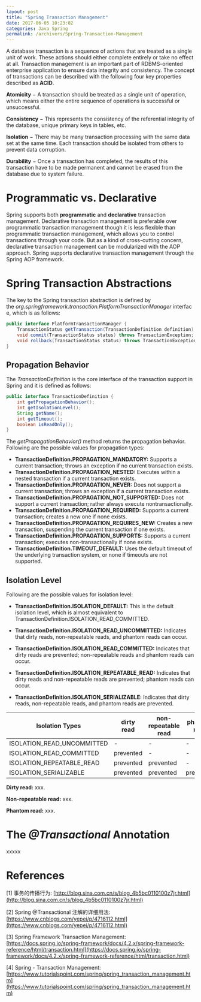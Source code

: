 ```yaml
---
layout: post
title: "Spring Transaction Management"
date: 2017-06-05 10:23:02
categories: Java Spring
permalink: /archivers/Spring-Transaction-Management
---
```


A database transaction is a sequence of actions that are treated as a single unit of work. These actions should either complete entirely or take no effect at all. Transaction management is an important part of RDBMS-oriented enterprise application to ensure data integrity and consistency. The concept of transactions can be described with the following four key properties described as **ACID**.

<!--more-->

**Atomicity** − A transaction should be treated as a single unit of operation, which means either the entire sequence of operations is successful or unsuccessful.

**Consistency** − This represents the consistency of the referential integrity of the database, unique primary keys in tables, etc.

**Isolation** − There may be many transaction processing with the same data set at the same time. Each transaction should be isolated from others to prevent data corruption.

**Durability** − Once a transaction has completed, the results of this transaction have to be made permanent and cannot be erased from the database due to system failure.

# Programmatic vs. Declarative

Spring supports both **programmatic** and **declarative** transaction management. Declarative transaction management is preferable over programmatic transaction management though it is less flexible than programmatic transaction management, which allows you to control transactions through your code. But as a kind of cross-cutting concern, declarative transaction management can be modularized with the AOP approach. Spring supports declarative transaction management through the Spring AOP framework.

# Spring Transaction Abstractions

The key to the Spring transaction abstraction is defined by the *org.springframework.transaction.PlatformTransactionManager* interface, which is as follows:

```java
public interface PlatformTransactionManager {
    TransactionStatus getTransaction(TransactionDefinition definition) throws TransactionException;
    void commit(TransactionStatus status) throws TransactionException;
    void rollback(TransactionStatus status) throws TransactionException;
}
```

## Propagation Behavior

The *TransactionDefinition* is the core interface of the transaction support in Spring and it is defined as follows:

```java
public interface TransactionDefinition {
    int getPropagationBehavior();
    int getIsolationLevel();
    String getName();
    int getTimeout();
    boolean isReadOnly();
}
```

The *getPropagationBehavior()* method returns the propagation behavior. Following are the possible values for propagation types:

- **TransactionDefinition.PROPAGATION_MANDATORY:** Supports a current transaction; throws an exception if no current transaction exists.
- **TransactionDefinition.PROPAGATION_NESTED:** Executes within a nested transaction if a current transaction exists.
- **TransactionDefinition.PROPAGATION_NEVER:** Does not support a current transaction; throws an exception if a current transaction exists.
- **TransactionDefinition.PROPAGATION_NOT_SUPPORTED:** Does not support a current transaction; rather always execute nontransactionally.
- **TransactionDefinition.PROPAGATION_REQUIRED:** Supports a current transaction; creates a new one if none exists.
- **TransactionDefinition.PROPAGATION_REQUIRES_NEW:** Creates a new transaction, suspending the current transaction if one exists.
- **TransactionDefinition.PROPAGATION_SUPPORTS:** Supports a current transaction; executes non-transactionally if none exists.
- **TransactionDefinition.TIMEOUT_DEFAULT:** Uses the default timeout of the underlying transaction system, or none if timeouts are not supported.

## Isolation Level

Following are the possible values for isolation level:

- **TransactionDefinition.ISOLATION_DEFAULT:** This is the default isolation level, which is almost equivalent to TransactionDefinition.ISOLATION_READ_COMMITTED.

- **TransactionDefinition.ISOLATION_READ_UNCOMMITTED:** Indicates that dirty reads, non-repeatable reads, and phantom reads can occur.

- **TransactionDefinition.ISOLATION_READ_COMMITTED:** Indicates that dirty reads are prevented; non-repeatable reads and phantom reads can occur.

- **TransactionDefinition.ISOLATION_REPEATABLE_READ:** Indicates that dirty reads and non-repeatable reads are prevented; phantom reads can occur.

- **TransactionDefinition.ISOLATION_SERIALIZABLE:** Indicates that dirty reads, non-repeatable reads, and phantom reads are prevented.

| Isolation Types            | dirty read | non-repeatable read | phantom read |
| -------------------------- | ---------- | ------------------- | ------------ |
| ISOLATION_READ_UNCOMMITTED | -          | -                   | -            |
| ISOLATION_READ_COMMITTED   | prevented  | -                   | -            |
| ISOLATION_REPEATABLE_READ  | prevented  | prevented           | -            |
| ISOLATION_SERIALIZABLE     | prevented  | prevented           | prevented    |

**Dirty read:** xxx.

**Non-repeatable read:** xxx.

**Phantom read:** xxx.

# The *@Transactional* Annotation

xxxxx




# References

[1] 事务的传播行为: [http://blog.sina.com.cn/s/blog_4b5bc0110100z7jr.html](http://blog.sina.com.cn/s/blog_4b5bc0110100z7jr.html)

[2] Spring @Transactional 注解的详细用法: [https://www.cnblogs.com/yepei/p/4716112.html](https://www.cnblogs.com/yepei/p/4716112.html)

[3] Spring Framework Transaction Management: [https://docs.spring.io/spring-framework/docs/4.2.x/spring-framework-reference/html/transaction.html](https://docs.spring.io/spring-framework/docs/4.2.x/spring-framework-reference/html/transaction.html)

[4] Spring - Transaction Management: [https://www.tutorialspoint.com/spring/spring_transaction_management.htm](https://www.tutorialspoint.com/spring/spring_transaction_management.htm)




